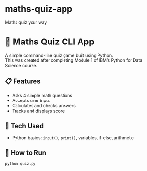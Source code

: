 # maths-quiz-app
Maths quiz your way
# 🧠 Maths Quiz CLI App

A simple command-line quiz game built using Python.  
This was created after completing Module 1 of IBM’s Python for Data Science course.

## 📋 Features
- Asks 4 simple math questions
- Accepts user input
- Calculates and checks answers
- Tracks and displays score

## 🚀 Tech Used
- Python basics: `input()`, `print()`, variables, if-else, arithmetic

## 📁 How to Run
```bash
python quiz.py
